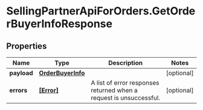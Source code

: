 # SellingPartnerApiForOrders.GetOrderBuyerInfoResponse

## Properties

Name | Type | Description | Notes
------------ | ------------- | ------------- | -------------
**payload** | [**OrderBuyerInfo**](OrderBuyerInfo.md) |  | [optional] 
**errors** | [**[Error]**](Error.md) | A list of error responses returned when a request is unsuccessful. | [optional] 


